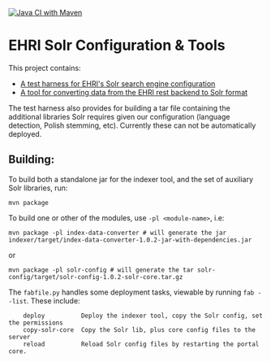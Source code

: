 [![Java CI with Maven](https://github.com/EHRI/ehri-search-tools/actions/workflows/CI.yml/badge.svg)](https://github.com/EHRI/ehri-search-tools/actions/workflows/CI.yml)

# EHRI Solr Configuration & Tools

This project contains:

* [A test harness for EHRI's Solr search engine configuration](solr-config/README.md)
* [A tool for converting data from the EHRI rest backend to Solr format](index-data-converter/README.md)

The test harness also provides for building a tar file containing the additional libraries Solr requires
given our configuration (language detection, Polish stemming, etc). Currently these can not be automatically
deployed.

## Building:

To build both a standalone jar for the indexer tool, and the set of auxiliary Solr libraries, run:

```
mvn package
```

To build one or other of the modules, use `-pl <module-name>`, i.e:

```
mvn package -pl index-data-converter # will generate the jar indexer/target/index-data-converter-1.0.2-jar-with-dependencies.jar
```

or

```
mvn package -pl solr-config # will generate the tar solr-config/target/solr-config-1.0.2-solr-core.tar.gz
```

The `fabfile.py` handles some deployment tasks, viewable by running `fab --list`. These include:

```
    deploy          Deploy the indexer tool, copy the Solr config, set the permissions
    copy-solr-core  Copy the Solr lib, plus core config files to the server
    reload          Reload Solr config files by restarting the portal core.
```
